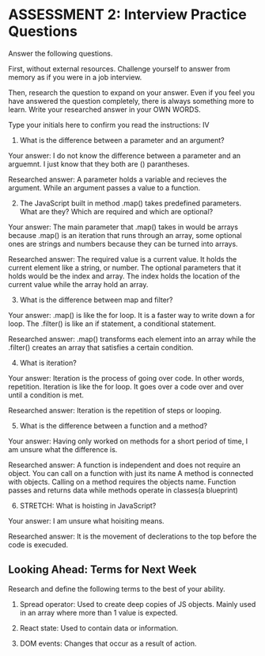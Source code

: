 # ASSESSMENT 2: Interview Practice Questions

Answer the following questions.

First, without external resources. Challenge yourself to answer from memory as if you were in a job interview.

Then, research the question to expand on your answer. Even if you feel you have answered the question completely, there is always something more to learn. Write your researched answer in your OWN WORDS.

Type your initials here to confirm you read the instructions: IV

1. What is the difference between a parameter and an argument?

Your answer: I do not know the difference between a parameter and an arguemnt. I just know that they both are () parantheses. 

Researched answer: A parameter holds a variable and recieves the argument. While an argument passes a value to a function. 

2. The JavaScript built in method .map() takes predefined parameters. What are they? Which are required and which are optional?

Your answer: The main parameter that .map() takes in would be arrays because .map() is an iteration that runs through an array, some optional ones are strings and numbers because they can be turned into arrays. 

Researched answer: The required value is a current value. It holds the current element like a string, or number. The optional parameters that it holds would be the index and array. The index holds the location of the current value while the array hold an array. 

3. What is the difference between map and filter?

Your answer: .map() is like the for loop. It is a faster way to write down a for loop. The .filter() is like an if statement, a conditional statement.  

Researched answer: .map() transforms each element into an array while the .filter() creates an array that satisfies a certain condition. 

4. What is iteration?

Your answer: Iteration is the process of going over code. In other words, repetition. Iteration is like the for loop. It goes over a code over and over until a condition is met. 

Researched answer: Iteration is the repetition of steps or looping. 

5. What is the difference between a function and a method?

Your answer: Having only worked on methods for a short period of time, I am unsure what the difference is. 

Researched answer: A function is independent and does not require an object. You can call on a function with just its name A method is connected with objects. Calling on a method requires the objects name. Function passes and returns data while methods operate in classes(a blueprint)

6. STRETCH: What is hoisting in JavaScript?

Your answer: I am unsure what hoisiting means. 

Researched answer: It is the movement of declerations to the top before the code is execuded. 

## Looking Ahead: Terms for Next Week

Research and define the following terms to the best of your ability.

1. Spread operator: Used to create deep copies of JS objects. Mainly used in an array where more than 1 value is expected. 

2. React state: Used to contain data or information. 

3. DOM events: Changes that occur as a result of action. 
